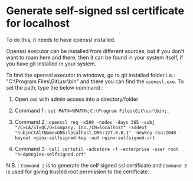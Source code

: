 # Generate self-signed ssl certificate for localhost

To do this, it needs to have openssl installed.

Openssl executor can be installed from different sources, but if you don't want to roam here and there, then it can be found in your system itself, if you have git installed in your system.

To find the openssl executor in windows, go to git installed folder i.e.: "C:\Program Files\Git\usr\bin" and there you can find the `openssl.exe`. To set the path, type the below command :

1. Open `cmd` with admin access into a directory/folder

2. Command 1 : `set PATH=%PATH%;C:\Program Files\Git\usr\bin;.`
3. Command 2 : `openssl req -x509 -nodes -days 365 -subj "/C=CA/ST=QC/O=Company, Inc./CN=localhost" -addext "subjectAltName=DNS:localhost,DNS:127.0.0.1" -newkey rsa:2048 -keyout nginx-selfsigned.key -out nginx-selfsigned.crt`

4. Command 3 : `call certutil -addstore -f -enterprise -user root "%~dp0nginx-selfsigned.crt"`

N.B. : `Command 2` is to generate the self signed ssl certificate and `Command 3` is used for giving trusted root permission to the certificate.
